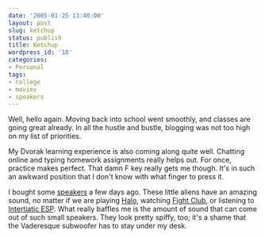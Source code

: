 ```yaml
---
date: '2005-01-25 13:40:00'
layout: post
slug: ketchup
status: publish
title: Ketchup
wordpress_id: '18'
categories:
- Personal
tags:
- college
- movies
- speakers
---
```


Well, hello again.  Moving back into school went smoothly, and classes are going great already.  In all the hustle and bustle, blogging was not too high on my list of priorities.

My Dvorak learning experience is also coming along quite well.  Chatting online and typing homework assignments really helps out.  For once, practice makes perfect.  That damn F key really gets me though.  It's in such an awkward position that I don't know with what finger to press it.

I bought some [speakers](http://www.jbl.com/home/products/product_detail.asp?ProdId=CREATUREIIWHT&SerId=HMM&sCatId=) a few days ago.  These little aliens have an amazing sound, no matter if we are playing [Halo](http://www.bungie.net/Games/Halo2/), watching [Fight Club](http://www.imdb.com/title/tt0137523/), or listening to [Intertiatic ESP](http://www.themarsvolta.com/).  What really baffles me is the amount of sound that can come out of such small speakers.  They look pretty spiffy, too; it's a shame that the Vaderesque subwoofer has to stay under my desk.
